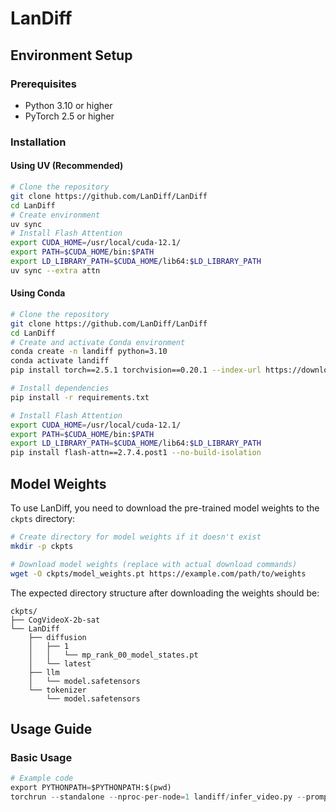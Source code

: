 # LanDiff



## Environment Setup

### Prerequisites
- Python 3.10 or higher
- PyTorch 2.5 or higher

### Installation

#### Using UV (Recommended)
```bash
# Clone the repository
git clone https://github.com/LanDiff/LanDiff
cd LanDiff
# Create environment
uv sync
# Install Flash Attention
export CUDA_HOME=/usr/local/cuda-12.1/
export PATH=$CUDA_HOME/bin:$PATH
export LD_LIBRARY_PATH=$CUDA_HOME/lib64:$LD_LIBRARY_PATH
uv sync --extra attn
```
#### Using Conda
```bash
# Clone the repository
git clone https://github.com/LanDiff/LanDiff
cd LanDiff
# Create and activate Conda environment
conda create -n landiff python=3.10
conda activate landiff
pip install torch==2.5.1 torchvision==0.20.1 --index-url https://download.pytorch.org/whl/cu121

# Install dependencies
pip install -r requirements.txt

# Install Flash Attention
export CUDA_HOME=/usr/local/cuda-12.1/
export PATH=$CUDA_HOME/bin:$PATH
export LD_LIBRARY_PATH=$CUDA_HOME/lib64:$LD_LIBRARY_PATH
pip install flash-attn==2.7.4.post1 --no-build-isolation
```

## Model Weights

To use LanDiff, you need to download the pre-trained model weights to the `ckpts` directory:

```bash
# Create directory for model weights if it doesn't exist
mkdir -p ckpts

# Download model weights (replace with actual download commands)
wget -O ckpts/model_weights.pt https://example.com/path/to/weights
```

The expected directory structure after downloading the weights should be:

```
ckpts/
├── CogVideoX-2b-sat
└── LanDiff
    ├── diffusion
    │   ├── 1
    │   │   └── mp_rank_00_model_states.pt
    │   └── latest
    ├── llm
    │   └── model.safetensors
    └── tokenizer
        └── model.safetensors
```

## Usage Guide

### Basic Usage

```python
# Example code
export PYTHONPATH=$PYTHONPATH:$(pwd)
torchrun --standalone --nproc-per-node=1 landiff/infer_video.py --prompt "A snail with a brown and tan shell is seen crawling on a bed of green moss. The snail's body is grayish-brown, and it has two prominent tentacles extended forward. The environment suggests a natural, outdoor setting with a focus on the snail's movement across the mossy surface."
```
